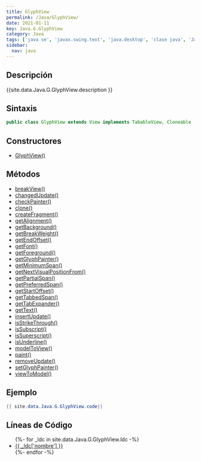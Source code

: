 ```yaml
---
title: GlyphView
permalink: /Java/GlyphView/
date: 2021-01-11
key: Java.G.GlyphView
category: Java
tags: ['java se', 'javax.swing.text', 'java.desktop', 'clase java', 'Java 1.3']
sidebar: 
  nav: java
---
```


## Descripción
{{site.data.Java.G.GlyphView.description }}

## Sintaxis
~~~java
public class GlyphView extends View implements TabableView, Cloneable
~~~

## Constructores
* [GlyphView()](/Java/GlyphView/GlyphView/)

## Métodos
* [breakView()](/Java/GlyphView/breakView)
* [changedUpdate()](/Java/GlyphView/changedUpdate)
* [checkPainter()](/Java/GlyphView/checkPainter)
* [clone()](/Java/GlyphView/clone)
* [createFragment()](/Java/GlyphView/createFragment)
* [getAlignment()](/Java/GlyphView/getAlignment)
* [getBackground()](/Java/GlyphView/getBackground)
* [getBreakWeight()](/Java/GlyphView/getBreakWeight)
* [getEndOffset()](/Java/GlyphView/getEndOffset)
* [getFont()](/Java/GlyphView/getFont)
* [getForeground()](/Java/GlyphView/getForeground)
* [getGlyphPainter()](/Java/GlyphView/getGlyphPainter)
* [getMinimumSpan()](/Java/GlyphView/getMinimumSpan)
* [getNextVisualPositionFrom()](/Java/GlyphView/getNextVisualPositionFrom)
* [getPartialSpan()](/Java/GlyphView/getPartialSpan)
* [getPreferredSpan()](/Java/GlyphView/getPreferredSpan)
* [getStartOffset()](/Java/GlyphView/getStartOffset)
* [getTabbedSpan()](/Java/GlyphView/getTabbedSpan)
* [getTabExpander()](/Java/GlyphView/getTabExpander)
* [getText()](/Java/GlyphView/getText)
* [insertUpdate()](/Java/GlyphView/insertUpdate)
* [isStrikeThrough()](/Java/GlyphView/isStrikeThrough)
* [isSubscript()](/Java/GlyphView/isSubscript)
* [isSuperscript()](/Java/GlyphView/isSuperscript)
* [isUnderline()](/Java/GlyphView/isUnderline)
* [modelToView()](/Java/GlyphView/modelToView)
* [paint()](/Java/GlyphView/paint)
* [removeUpdate()](/Java/GlyphView/removeUpdate)
* [setGlyphPainter()](/Java/GlyphView/setGlyphPainter)
* [viewToModel()](/Java/GlyphView/viewToModel)

## Ejemplo
~~~java
{{ site.data.Java.G.GlyphView.code}}
~~~

## Líneas de Código
<ul>
{%- for _ldc in site.data.Java.G.GlyphView.ldc -%}
   <li>
       <a href="{{_ldc['url'] }}">{{ _ldc['nombre'] }}</a>
   </li>
{%- endfor -%}
</ul>
